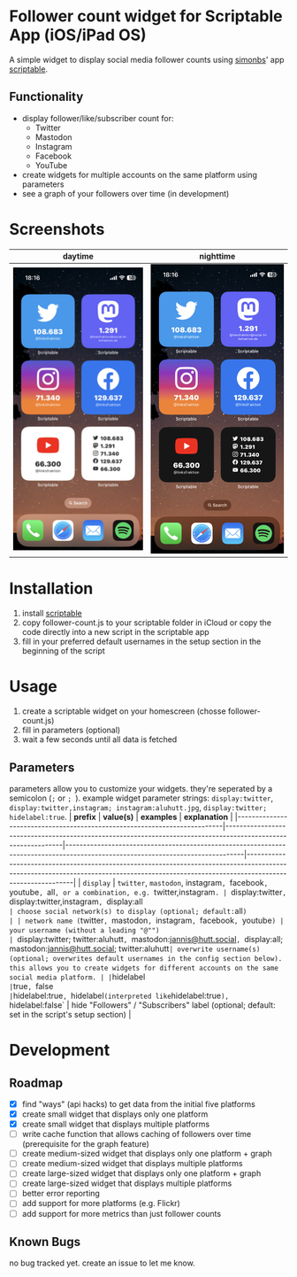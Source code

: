 # Follower count widget for Scriptable App (iOS/iPad OS)
A simple widget to display social media follower counts using [simonbs](https://github.com/simonbs)' app [scriptable](https://scriptable.app).

## Functionality
* display follower/like/subscriber count for:
	* Twitter
	* Mastodon
	* Instagram
	* Facebook
	* YouTube
* create widgets for multiple accounts on the same platform using parameters
* see a graph of your followers over time (in development)

# Screenshots
| daytime | nighttime |
| ------- | --------- |
| ![Screenshot: small widgets by day](screenshots/widgets_small_daytime.png) | ![Screenshot: small widgets by night](screenshots/widgets_small_nighttime.png) |

# Installation
1. install [scriptable](https://scriptable.app)
2. copy follower-count.js to your scriptable folder in iCloud or copy the code directly into a new script in the scriptable app
3. fill in your preferred default usernames in the setup section in the beginning of the script

# Usage
1. create a scriptable widget on your homescreen (chosse follower-count.js)
2. fill in parameters (optional)
3. wait a few seconds until all data is fetched

## Parameters
parameters allow you to customize your widgets. they're seperated by a semicolon (`;` or `; `).
example widget parameter strings: `display:twitter`, `display:twitter,instagram; instagram:aluhutt.jpg`, `display:twitter; hidelabel:true`.
| **prefix**                                                               | **value(s)**                                                                                                 | **examples**                                                                                                                   | **explanation**                                                                                                                                                                         |
|--------------------------------------------------------------------------|--------------------------------------------------------------------------------------------------------------|--------------------------------------------------------------------------------------------------------------------------------|-----------------------------------------------------------------------------------------------------------------------------------------------------------------------------------------|
| `display`                                                                | `twitter`, `mastodon`, instagram`, `facebook`, `youtube`, `all`, or a combination, e.g. `twitter,instagram`. | `display:twitter`, `display:twitter,instagram`, `display:all`                                                                  | choose social network(s) to display (optional; default: `all`)                                                                                                                            |
| network name (`twitter`, `mastodon`, `instagram`, `facebook`, `youtube`) | your username (without a leading "@"")                                                                        | `display:twitter; twitter:aluhutt`, `mastodon:jannis@hutt.social`, `display:all; mastodon:jannis@hutt.social; twitter:aluhutt` | overwrite username(s) (optional; overwrites default usernames in the config section below). this allows you to create widgets for different accounts on the same social media platform. |
| `hidelabel`                                                              | `true`, `false`                                                                                              | `hidelabel:true`, `hidelabel` (interpreted like `hidelabel:true`), `hidelabel:false`                                             | hide "Followers" / "Subscribers" label (optional; default: set in the script's setup section)                                                                                           |

# Development 
## Roadmap
- [x] find "ways" (api hacks) to get data from the initial five platforms
- [x] create small widget that displays only one platform
- [x] create small widget that displays multiple platforms
- [ ] write cache function that allows caching of followers over time (prerequisite for the graph feature)
- [ ] create medium-sized widget that displays only one platform + graph
- [ ] create medium-sized widget that displays multiple platforms
- [ ] create large-sized widget that displays only one platform + graph
- [ ] create large-sized widget that displays multiple platforms
- [ ] better error reporting
- [ ] add support for more platforms (e.g. Flickr)
- [ ] add support for more metrics than just follower counts

## Known Bugs
no bug tracked yet. create an issue to let me know.
